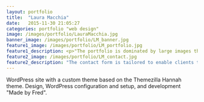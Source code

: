 ```yaml
---
layout: portfolio
title:  "Laura Macchia"
date:   2015-11-30 21:05:27
categories: portfolio "web design"
image: /images/portfolio/LauraMacchia.jpg
banner_image: /images/portfolio/LM_banner.jpg
feature1_image: /images/portfolio/LM_portfolio.jpg
feature1_description: <p>"The portfolio is dominated by large images that really make Laura's work shine. 'Sharing Buttons' give clients and easy way to bookmark or share. The design of the website is kept simple and clean in an effort not to detract from Laura's work.</p>"
feature2_image: /images/portfolio/LM_contact.jpg
feature2_description: "The contact form is tailored to enable clients to share as much relevant information as possible."
---
```

WordPress site with a custom theme based on the Themezilla Hannah theme. Design, WordPress configuration and setup, and development "Made by Fred".